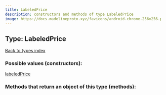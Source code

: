 ```yaml
---
title: LabeledPrice
description: constructors and methods of type LabeledPrice
image: https://docs.madelineproto.xyz/favicons/android-chrome-256x256.png
---
```

## Type: LabeledPrice  
[Back to types index](index.md)



### Possible values (constructors):

[labeledPrice](../constructors/labeledPrice.md)  



### Methods that return an object of this type (methods):



